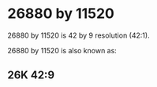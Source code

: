 # 26880 by 11520

26880 by 11520 is 42 by 9 resolution (42:1).

26880 by 11520 is also known as:

## 26K 42:9
